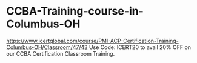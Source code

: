 # CCBA-Training-course-in-Columbus-OH
https://www.icertglobal.com/course/PMI-ACP-Certification-Training-Columbus-OH/Classroom/47/43   Use Code: ICERT20 to avail 20% OFF on our CCBA Certification Classroom Training.
